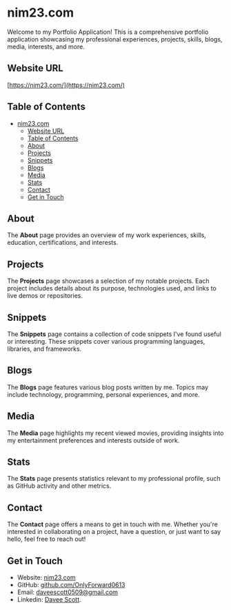 # nim23.com

Welcome to my Portfolio Application! This is a comprehensive portfolio application showcasing my professional experiences, projects, skills, blogs, media, interests, and more.

## Website URL
[https://nim23.com/](https://nim23.com/)

## Table of Contents
- [nim23.com](#nim23com)
  - [Website URL](#website-url)
  - [Table of Contents](#table-of-contents)
  - [About](#about)
  - [Projects](#projects)
  - [Snippets](#snippets)
  - [Blogs](#blogs)
  - [Media](#media)
  - [Stats](#stats)
  - [Contact](#contact)
  - [Get in Touch](#get-in-touch)

## About
The **About** page provides an overview of my work experiences, skills, education, certifications, and interests.

## Projects
The **Projects** page showcases a selection of my notable projects. Each project includes details about its purpose, technologies used, and links to live demos or repositories.

## Snippets
The **Snippets** page contains a collection of code snippets I've found useful or interesting. These snippets cover various programming languages, libraries, and frameworks.

## Blogs
The **Blogs** page features various blog posts written by me. Topics may include technology, programming, personal experiences, and more.

## Media
The **Media** page highlights my recent viewed movies, providing insights into my entertainment preferences and interests outside of work.

## Stats
The **Stats** page presents statistics relevant to my professional profile, such as GitHub activity and other metrics.

## Contact
The **Contact** page offers a means to get in touch with me. Whether you're interested in collaborating on a project, have a question, or just want to say hello, feel free to reach out!

## Get in Touch
- Website: [nim23.com](https://nim23.com/)
- GitHub: [github.com/OnlyForward0613](https://github.com/OnlyForward0613/)
- Email: [daveescott0509@gmail.com](mailto:daveescott0509@gmail.com)
- Linkedin: [Davee Scott](https://www.linkedin.com/in/davee-scott).
